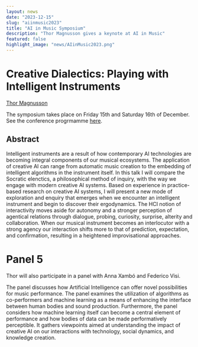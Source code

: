 ```yaml
---
layout: news
date: "2023-12-15"
slug: "aiinmusic2023"
title: "AI in Music Symposium"
description: "Thor Magnusson gives a keynote at AI in Music"
featured: false
highlight_image: "news/AIinMusic2023.png"
---
```


<script>
    import CaptionedImage from "../../components/Images/CaptionedImage.svelte"
</script>

<CaptionedImage
    src="news/AIinMusic2023.png"
    alt="AI in Music Banner"
    caption=""
/>

# Creative Dialectics: Playing with Intelligent Instruments

[Thor Magnusson](/people#thor-magnusson) 

The symposium takes place on Friday 15th and Saturday 16th of December. See the conference progrmamme [here](https://eveeno.com/ai-in-music-symposium).

## Abstract

Intelligent instruments are a result of how contemporary AI technologies are becoming integral components of our musical ecosystems. The application of creative AI can range from automatic music creation to the embedding of intelligent algorithms in the instrument itself. In this talk I will compare the Socratic elenctics, a philosophical method of inquiry, with the way we engage with modern creative AI systems. Based on experience in practice-based research on creative AI systems, I will present a new mode of exploration and enquiry that emerges when we encounter an intelligent instrument and begin to discover their ergodynamics. The HCI notion of interactivity moves aside for autonomy and a stronger perception of agentical relations through dialogue, probing, curiosity, surprise, alterity and collaboration. When our musical instrument becomes an interlocutor with a strong agency our interaction shifts more to that of prediction, expectation, and confirmation, resulting in a heightened improvisational approaches.

# Panel 5

Thor will also participate in a panel with Anna Xambó and Federico Visi. 

The panel discusses how Artificial Intelligence can offer novel possibilities for music performance. The panel examines the utilization of algorithms as co-performers and machine learning as a means of enhancing the interface between human bodies and sound production. Furthermore, the panel considers how machine learning itself can become a central element of performance and how bodies of data can be made performatively perceptible. It gathers viewpoints aimed at understanding the impact of creative AI on our interactions with technology, social dynamics, and knowledge creation.



